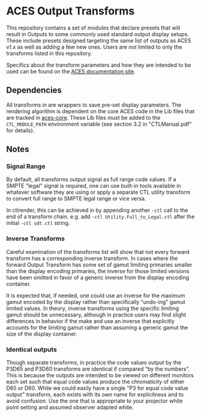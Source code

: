 # ACES Output Transforms
This repository contains a set of modules that declare presets that will result in Outputs to some commonly used standard output display setups. These include presets designed targeting the same list of outputs as ACES v1.x as well as adding a few new ones. Users are _not_ limited to only the transforms listed in this repository. 

Specifics about the transform parameters and how they are intended to be used can be found on the [ACES documentation site](docs.acescentral.com).

## Dependencies
All transforms in are wrappers to save pre-set display parameters. The rendering algorithm is dependent on the core ACES code in the Lib files that are tracked in [aces-core](github.com/ampas/aces-dev). These Lib files must be added to the `CTL_MODULE_PATH` environment variable (see section 3.2 in "CTLManual.pdf" for details).

## Notes

### Signal Range
By default, all transforms output signal as full range code values. If a SMPTE "legal" signal is required, one can use built-in tools available in whatever software they are using or apply a separate CTL utility transform to convert full range to SMPTE legal range or vice versa. 

In ctlrender, this can be achieved in by appending another `-ctl` call to the end of a transform chain. e.g. add `-ctl Utility.Full_to_Legal.ctl` after the initial `-ctl odt.ctl` string.


### Inverse Transforms
Careful examination of the transforms list will show that not every forward transform has a corresponding inverse transform. In cases where the forward Output Transform has some set of gamut limiting primaries smaller than the display encoding primaries, the inverse for those limited versions have been omitted in favor of a generic inverse from the display encoding container.

It is expected that, if needed, one could use an inverse for the maximum gamut encoded by the display rather than specifically "undo-ing" gamut limited values. In theory, inverse transforms using the specific limiting gamut should be unnecessary, although in practice users may find slight differences in behavior if the make and use an inverse that explicitly accounts for the limiting gamut rather than assuming a generic gamut the size of the display container.


### Identical outputs
Though separate transforms, in practice the code values output by the P3D65 and P3D60 transforms are identical if compared "by the numbers". This is because the outputs are intended to be viewed on different monitors each set such that equal code values produce the chromaticity of either D65 or D60. While we could easily have a single "P3 for equal code value output" transform, each exists with its own name for explicitness and to avoid confusion. Use the one that is appropriate to your projector white point setting and assumed observer adapted white.

